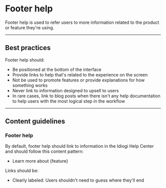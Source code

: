 # Footer help

Footer help is used to refer users to more information related to the product or feature they're using.

---

## Best practices

Footer help should:

- Be positioned at the bottom of the interface
- Provide links to help that's related to the experience on the screen
- Not be used to promote features or provide explanations for how something works
- Never link to information designed to upsell to users
- In rare cases, link to blog posts when there isn't any help documentation to help users with the most logical step in the workflow

---

## Content guidelines

### Footer help

By default, footer help should link to information in the Idiogi Help Center and should follow this content pattern:

- Learn more about {feature}

Links should be:

- Clearly labeled: Users shouldn't need to guess where they'll end 
